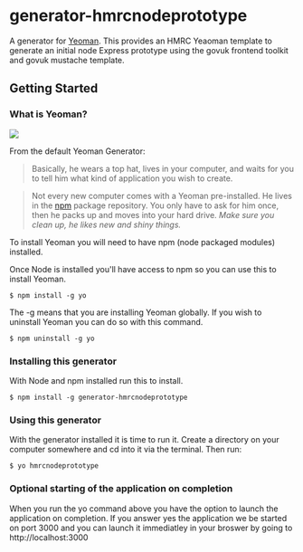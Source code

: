 # generator-hmrcnodeprototype

A generator for [Yeoman](http://yeoman.io).
This provides an HMRC Yeaoman template to generate an initial node Express prototype using the govuk frontend toolkit and govuk mustache template.

## Getting Started

### What is Yeoman?

![](http://i.imgur.com/JHaAlBJ.png)

From the default Yeoman Generator:

>Basically, he wears a top hat, lives in your computer, and waits for you to tell him what kind of application you wish to create.

>Not every new computer comes with a Yeoman pre-installed. He lives in the [npm](https://npmjs.org) package repository. You only have to ask for him once, then he packs up and moves into your hard drive. *Make sure you clean up, he likes new and shiny things.*


To install Yeoman you will need to have npm (node packaged modules) installed. 

Once Node is installed you'll have access to npm so you can use this to install Yeoman.


```
$ npm install -g yo
```

The -g means that you are installing Yeoman globally. If you wish to uninstall Yeoman you can do so with this command.

```
$ npm uninstall -g yo
```


### Installing this generator

With Node and npm installed run this to install.

```
$ npm install -g generator-hmrcnodeprototype

```


### Using this generator

With the generator installed it is time to run it. Create a directory on your computer somewhere and cd into it via the terminal. Then run:

```
$ yo hmrcnodeprototype
```

### Optional starting of the application on completion
When you run the yo command above you have the option to launch the application on completion.
If you answer yes the application we be started on port 3000 and you can launch it immediatley in your broswer by going to http://localhost:3000



